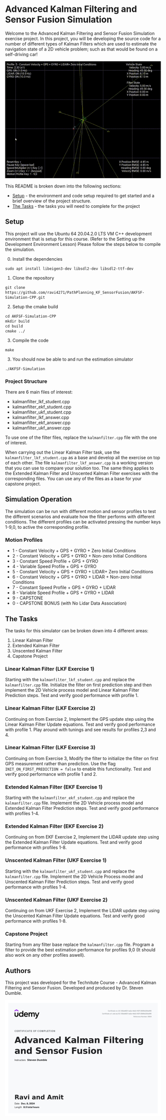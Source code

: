 # Advanced Kalman Filtering and Sensor Fusion Simulation #

Welcome to the Advanced Kalman Filtering and Sensor Fusion Simulation exercise project. In this project, you will be developing the source code for a number of different types of Kalman Filters which are used to estimate the navigation state of a 2D vehicle problem; such as that would be found on a self-driving car!


![AKFSF-Simulation](/AKFSF-Simulation.gif)


This README is broken down into the following sections:

- [Setup](#setup) - the environment and code setup required to get started and a brief overview of the project structure.
 - [The Tasks](#the-tasks) - the tasks you will need to complete for the project

 ## Setup ##

This project will use the Ubuntu 64 20.04.2.0 LTS VM C++ development environment that is setup for this course. (Refer to the Setting up the Development Environment Lesson) Please follow the steps below to compile the simulation.

 0. Install the dependencies
 ```
 sudo apt install libeigen3-dev libsdl2-dev libsdl2-ttf-dev
 ```
 
 1. Clone the repository
 ```
 git clone https://github.com/ravi4271/PathPlanning_KF_SensorFusion/AKFSF-Simulation-CPP.git
 ```
 2. Setup the cmake build
 ```
 cd AKFSF-Simulation-CPP
 mkdir build
 cd build
 cmake ../
 ```

 3. Compile the code
 ```
 make
 ```
 
 3. You should now be able to and run the estimation simulator
 ```
 ./AKFSF-Simulation
 ```
### Project Structure ###
There are 6 main files of interest:
* kalmanfilter_lkf_student.cpp
* kalmanfilter_ekf_student.cpp
* kalmanfilter_ukf_student.cpp
* kalmanfilter_lkf_answer.cpp
* kalmanfilter_ekf_answer.cpp
* kalmanfilter_ukf_answer.cpp

To use one of the filter files, replace the ```kalmanfilter.cpp``` file with the one of interest.

When carrying out the Linear Kalman Filter task, use the ```kalmanfilter_lkf_student.cpp``` as a base and develop all the exercise on top of each other. The file ```kalmanfilter_lkf_answer.cpp``` is a working version that you can use to compare your solution too. The same thing applies to the Extended Kalman Filter and Unscented Kalman Filter exercises with the corresponding files. You can use any of the files as a base for your capstone project.

## Simulation Operation ##
The simulation can be run with different motion and sensor profiles to test the different scenarios and evaluate how the filter performs with different conditions. The different profiles can be activated pressing the number keys 1-9,0, to active the corresponding profile.

### Motion Profiles ###
* 1 - Constant Velocity + GPS + GYRO + Zero Initial Conditions
* 2 - Constant Velocity + GPS + GYRO + Non-zero Initial Conditions
* 3 - Constant Speed Profile + GPS + GYRO
* 4 - Variable Speed Profile + GPS + GYRO
* 5 - Constant Velocity + GPS + GYRO + LIDAR+ Zero Initial Conditions
* 6 - Constant Velocity + GPS + GYRO + LIDAR + Non-zero Initial Conditions
* 7 - Constant Speed Profile + GPS + GYRO + LIDAR
* 8 - Variable Speed Profile + GPS + GYRO + LIDAR
* 9 - CAPSTONE
* 0 - CAPSTONE BONUS (with No Lidar Data Association)



## The Tasks ##
The tasks for this simulator can be broken down into 4 different areas:
1. Linear Kalman Filter
2. Extended Kalman Filter
3. Unscented Kalman Filter
4. Capstone Project

### Linear Kalman Filter (LKF Exercise 1)
Starting with the ```kalmanfilter_lkf_student.cpp``` and replace the ```kalmanfilter.cpp``` file. Initialize the filter on first prediction step and then implement the 2D Vehicle process model and Linear Kalman Filter Prediction steps. Test and verify good performance with profile 1.

### Linear Kalman Filter (LKF Exercise 2)
Continuing on from Exercise 2, Implement the GPS update step using the Linear Kalman Filter Update equations. Test and verify good performance with profile 1. Play around with tunings and see results for profiles 2,3 and 4.

### Linear Kalman Filter (LKF Exercise 3)
Continuing on from Exercise 3, Modify the filter to initialize the filter on first GPS measurement rather than prediction. Use the flag ```INIT_ON_FIRST_PREDICTION = false``` to enable this functionality. Test and verify good performance with profile 1 and 2.

### Extended Kalman Filter (EKF Exercise 1)
Starting with the ```kalmanfilter_ekf_student.cpp``` and replace the ```kalmanfilter.cpp``` file. 
Implement the 2D Vehicle process model and Extended Kalman Filter Prediction steps. Test and verify good performance with profiles 1-4.

### Extended Kalman Filter (EKF Exercise 2)
Continuing on from EKF Exercise 2, Implement the LIDAR update step using the Extended Kalman Filter Update equations. Test and verify good performance with profiles 1-8.

### Unscented Kalman Filter (UKF Exercise 1)
Starting with the ```kalmanfilter_ukf_student.cpp``` and replace the ```kalmanfilter.cpp``` file. 
Implement the 2D Vehicle Process model and Unscented Kalman Filter Prediction steps. Test and verify good performance with profiles 1-4.

### Unscented Kalman Filter (UKF Exercise 2)
Continuing on from UKF Exercise 2, Implement the LIDAR update step using the Unscented Kalman Filter Update equations. Test and verify good performance with profiles 1-8.

### Capstone Project
Starting from any filter base replace the ```kalmanfilter.cpp``` file. Program a filter to provide the best estimation performance for profiles 9,0 (It should also work on any other profiles aswell).

## Authors ##

This project was developed for the Technitute Course - Advanced Kalman Filtering and Sensor Fusion. Developed and produced by Dr. Steven Dumble.

 ![Certificate Image](https://github.com/ravi4271/PathPlanning_KF_SensorFusion/raw/main/certificate.jpg)
